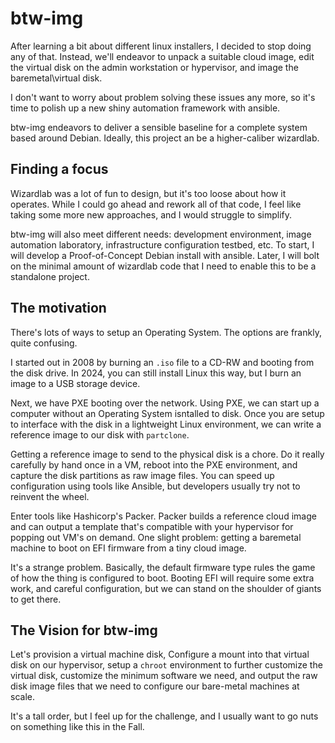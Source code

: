 # btw-img
After learning a bit about different linux installers, I decided
to stop doing any of that. Instead, we'll endeavor to  unpack a suitable
cloud image, edit the virtual disk on the admin workstation or hypervisor,
and image the baremetal\virtual disk.

I don't want to worry about problem solving these issues any more, so
it's time to polish up a new shiny automation framework with ansible.

btw-img endeavors to deliver a sensible baseline for a complete system
based around Debian. Ideally, this project an be a higher-caliber wizardlab.

## Finding a focus
Wizardlab was a lot of fun to design, but it's too loose about how it operates.
While I could go ahead and rework all of that code, I feel like taking some
more new approaches, and I would struggle to simplify.

btw-img will also meet different needs: development environment, image automation
laboratory, infrastructure configuration testbed, etc. To start, I will develop
a Proof-of-Concept Debian install with ansible. Later, I will bolt on the minimal
amount of wizardlab code that I need to enable this to be a standalone project.

## The motivation
There's lots of ways to setup an Operating System. The options are frankly, quite
confusing.

I started out in 2008 by burning an `.iso` file to a CD-RW and booting
from the disk drive. In 2024, you can still install Linux this way, but I burn
an image to a USB storage device.

Next, we have PXE booting over the network. Using PXE, we can start up a computer
without an Operating System isntalled to disk. Once you are setup to interface with
the disk in a lightweight Linux environment, we can write a reference image to our disk
with `partclone`.

Getting a reference image to send to the physical disk is a chore. Do it really carefully
by hand once in a VM, reboot into the PXE environment, and capture the disk partitions
as raw image files. You can speed up configuration using tools like Ansible, but developers
usually try not to reinvent the wheel.

Enter tools like Hashicorp's Packer. Packer builds a reference cloud image and can output
a template that's compatible with your hypervisor for popping out VM's on demand. One
slight problem: getting a baremetal machine to boot on EFI firmware from a tiny cloud
image.

It's a strange problem. Basically, the default firmware type rules the game of how the thing
is configured to boot. Booting EFI will require some extra work, and careful configuration, but
we can stand on the shoulder of giants to get there.

##  The Vision for btw-img
Let's provision a virtual machine disk, Configure a mount into that virtual disk
on our hypervisor, setup a `chroot` environment to further customize the virtual disk,
customize the minimum software we need, and output the 
raw disk image files that we need to configure our bare-metal machines at scale.

It's a tall order, but I feel up for the challenge, and I usually want to go nuts on something
like this in the Fall.

